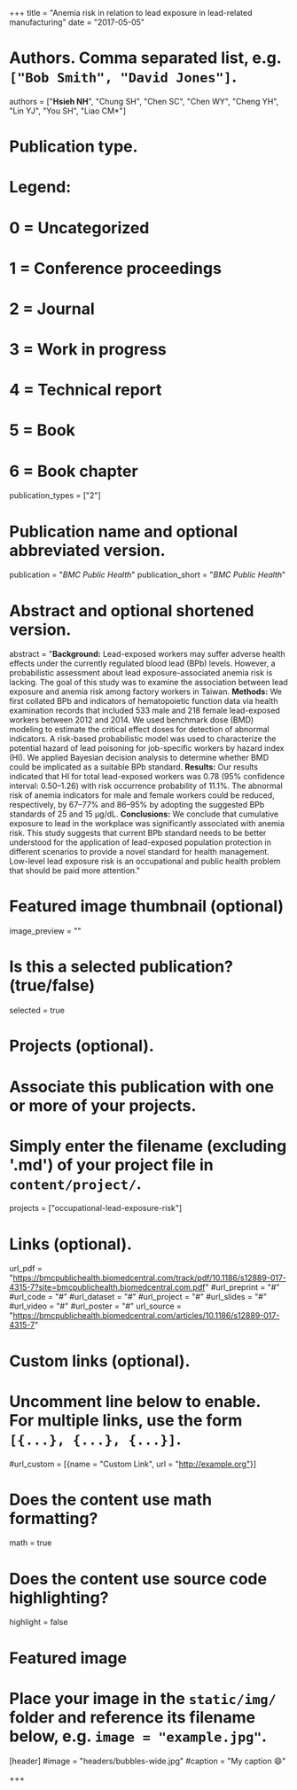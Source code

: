 +++
title = "Anemia risk in relation to lead exposure in lead-related manufacturing"
date = "2017-05-05"

# Authors. Comma separated list, e.g. `["Bob Smith", "David Jones"]`.
authors = ["**Hsieh NH**", "Chung SH", "Chen SC", "Chen WY", "Cheng YH", "Lin YJ", "You SH", "Liao CM*"]

# Publication type.
# Legend:
# 0 = Uncategorized
# 1 = Conference proceedings
# 2 = Journal
# 3 = Work in progress
# 4 = Technical report
# 5 = Book
# 6 = Book chapter
publication_types = ["2"]

# Publication name and optional abbreviated version.
publication = "*BMC Public Health*"
publication_short = "*BMC Public Health*"

# Abstract and optional shortened version.
abstract = "**Background:** Lead-exposed workers may suffer adverse health effects under the currently regulated blood lead (BPb) levels. However, a probabilistic assessment about lead exposure-associated anemia risk is lacking. The goal of this study was to examine the association between lead exposure and anemia risk among factory workers in Taiwan. **Methods:** We first collated BPb and indicators of hematopoietic function data via health examination records that included 533 male and 218 female lead-exposed workers between 2012 and 2014. We used benchmark dose (BMD) modeling to estimate the critical effect doses for detection of abnormal indicators. A risk-based probabilistic model was used to characterize the potential hazard of lead poisoning for job-specific workers by hazard index (HI). We applied Bayesian decision analysis to determine whether BMD could be implicated as a suitable BPb standard. **Results:** Our results indicated that HI for total lead-exposed workers was 0.78 (95% confidence interval: 0.50–1.26) with risk occurrence probability of 11.1%. The abnormal risk of anemia indicators for male and female workers could be reduced, respectively, by 67–77% and 86–95% by adopting the suggested BPb standards of 25 and 15 μg/dL. **Conclusions:** We conclude that cumulative exposure to lead in the workplace was significantly associated with anemia risk. This study suggests that current BPb standard needs to be better understood for the application of lead-exposed population protection in different scenarios to provide a novel standard for health management. Low-level lead exposure risk is an occupational and public health problem that should be paid more attention."

# Featured image thumbnail (optional)
image_preview = ""

# Is this a selected publication? (true/false)
selected = true

# Projects (optional).
#   Associate this publication with one or more of your projects.
#   Simply enter the filename (excluding '.md') of your project file in `content/project/`.
projects = ["occupational-lead-exposure-risk"]

# Links (optional).
url_pdf = "https://bmcpublichealth.biomedcentral.com/track/pdf/10.1186/s12889-017-4315-7?site=bmcpublichealth.biomedcentral.com.pdf"
#url_preprint = "#"
#url_code = "#"
#url_dataset = "#"
#url_project = "#"
#url_slides = "#"
#url_video = "#"
#url_poster = "#"
url_source = "https://bmcpublichealth.biomedcentral.com/articles/10.1186/s12889-017-4315-7"

# Custom links (optional).
#   Uncomment line below to enable. For multiple links, use the form `[{...}, {...}, {...}]`.
#url_custom = [{name = "Custom Link", url = "http://example.org"}]

# Does the content use math formatting?
math = true

# Does the content use source code highlighting?
highlight = false

# Featured image
# Place your image in the `static/img/` folder and reference its filename below, e.g. `image = "example.jpg"`.
[header]
#image = "headers/bubbles-wide.jpg"
#caption = "My caption :smile:"

+++